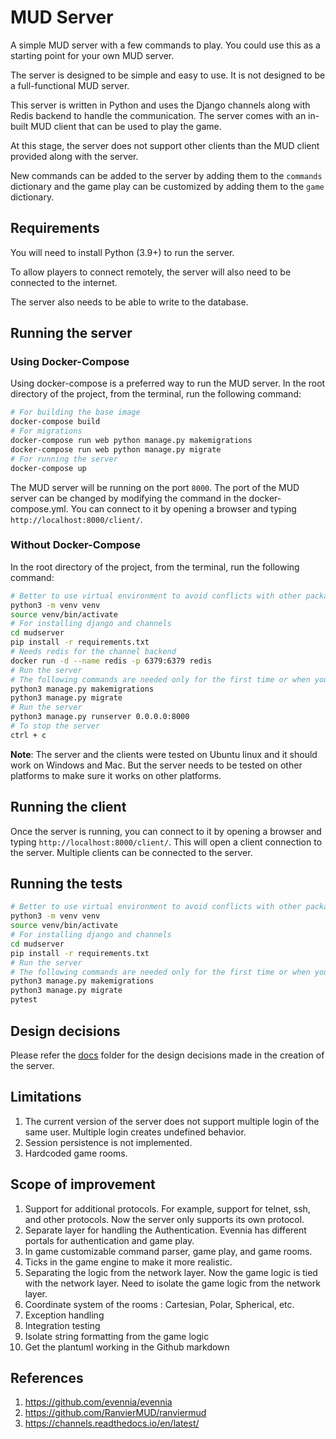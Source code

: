 # MUD Server

A simple MUD server with a few commands to play. You could use this as a starting point for your own MUD server.

The server is designed to be simple and easy to use. It is not designed to be a full-functional MUD server.

This server is written in Python and uses the Django channels along with Redis backend to handle the communication. The server comes with an in-built MUD client that can be used to play the game.

At this stage, the server does not support other clients than the MUD client provided along with the server.

New commands can be added to the server by adding them to the `commands` dictionary and the game play can be customized by adding them to the `game` dictionary.

## Requirements

You will need to install Python (3.9+) to run the server.

To allow players to connect remotely, the server will also need to be connected to the internet.

The server also needs to be able to write to the database.

## Running the server

### Using Docker-Compose

Using docker-compose is a preferred way to run the MUD server. In the root directory of the project, from the terminal, run the following command:

```bash
# For building the base image
docker-compose build
# For migrations
docker-compose run web python manage.py makemigrations
docker-compose run web python manage.py migrate
# For running the server
docker-compose up
```

The MUD server will be running on the port `8000`. The port of the MUD server can be changed by modifying the command in the docker-compose.yml. You can connect to it by opening a browser and typing `http://localhost:8000/client/`.

### Without Docker-Compose

In the root directory of the project, from the terminal, run the following command:

```bash
# Better to use virtual environment to avoid conflicts with other packages
python3 -m venv venv
source venv/bin/activate
# For installing django and channels
cd mudserver
pip install -r requirements.txt
# Needs redis for the channel backend
docker run -d --name redis -p 6379:6379 redis
# Run the server
# The following commands are needed only for the first time or when you change/add models to the database.
python3 manage.py makemigrations
python3 manage.py migrate
# Run the server
python3 manage.py runserver 0.0.0.0:8000
# To stop the server
ctrl + c
```

**Note**: The server and the clients were tested on Ubuntu linux and it should work on Windows and Mac. But the server needs to be tested on other platforms to make sure it works on other platforms.

## Running the client

Once the server is running, you can connect to it by opening a browser and typing `http://localhost:8000/client/`. This will open a client connection to the server. Multiple clients can be connected to the server.

## Running the tests

```bash
# Better to use virtual environment to avoid conflicts with other packages
python3 -m venv venv
source venv/bin/activate
# For installing django and channels
cd mudserver
pip install -r requirements.txt
# Run the server
# The following commands are needed only for the first time or when you change/add models to the database.
python3 manage.py makemigrations
python3 manage.py migrate
pytest
```

## Design decisions

Please refer the [docs](docs) folder for the design decisions made in the creation of the server.

## Limitations

1. The current version of the server does not support multiple login of the same user. Multiple login creates undefined behavior.
2. Session persistence is not implemented.
3. Hardcoded game rooms.

## Scope of improvement

1. Support for additional protocols. For example, support for telnet, ssh, and other protocols. Now the server only supports its own protocol.
2. Separate layer for handling the Authentication. Evennia has different portals for authentication and game play.
3. In game customizable command parser, game play, and game rooms.
4. Ticks in the game engine to make it more realistic.
5. Separating the logic from the network layer. Now the game logic is tied with the network layer. Need to isolate the game logic from the network layer.
6. Coordinate system of the rooms : Cartesian, Polar, Spherical, etc.
7. Exception handling
8. Integration testing
9. Isolate string formatting from the game logic
10. Get the plantuml working in the Github markdown

## References

1. https://github.com/evennia/evennia
2. https://github.com/RanvierMUD/ranviermud
3. https://channels.readthedocs.io/en/latest/

